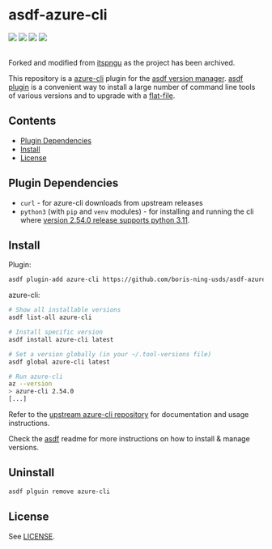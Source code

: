 # asdf-azure-cli

<div align="left">
  <img src="https://github.com/boris-ning-usds/asdf-azure-cli/workflows/CI/badge.svg" />
  <img src="https://github.com/boris-ning-usds/asdf-azure-cli/workflows/Lint/badge.svg" />
  <a style="text-decoration:none" href="https://choosealicense.com/licenses/0bsd/">
    <img src="https://img.shields.io/badge/License-BSD_0--Clause-orange.svg"/>
  </a>
  <a style="text-decoration:none" ref="https://asdf-vm.com/">
    <img src="https://img.shields.io/badge/doc-asdf-blue"/>
  </a>
</div>
<br/>

Forked and modified from [itspngu](https://github.com/itspngu/asdf-azure-cli) as the project has been archived.

This repository is a [azure-cli](https://github.com/Azure/azure-cli) plugin for the [asdf version manager](https://asdf-vm.com). [asdf plugin](https://github.com/asdf-vm/asdf-plugins) is a convenient way to install a large number of command line tools of various versions and to upgrade with a [flat-file](https://asdf-vm.com/manage/configuration.html#tool-versions).

## Contents

- [Plugin Dependencies](#plugin-dependencies)
- [Install](#install)
- [License](#license)

## Plugin Dependencies

- `curl` - for azure-cli downloads from upstream releases
- `python3` (with `pip` and `venv` modules) - for installing and running the cli where [version 2.54.0 release supports python 3.11](https://github.com/MicrosoftDocs/azure-docs-cli/blob/main/docs-ref-conceptual/release-notes-azure-cli.md#packaging).

## Install

Plugin:

```bash
asdf plugin-add azure-cli https://github.com/boris-ning-usds/asdf-azure-cli
```

azure-cli:

```bash
# Show all installable versions
asdf list-all azure-cli

# Install specific version
asdf install azure-cli latest

# Set a version globally (in your ~/.tool-versions file)
asdf global azure-cli latest

# Run azure-cli
az --version
> azure-cli 2.54.0
[...]
```

Refer to the [upstream azure-cli repository](https://github.com/Azure/azure-cli) for documentation and usage instructions.

Check the [asdf](https://github.com/asdf-vm/asdf) readme for more instructions on how to install & manage versions.

## Uninstall

```bash
asdf plguin remove azure-cli
```

## License

See [LICENSE](LICENSE).
